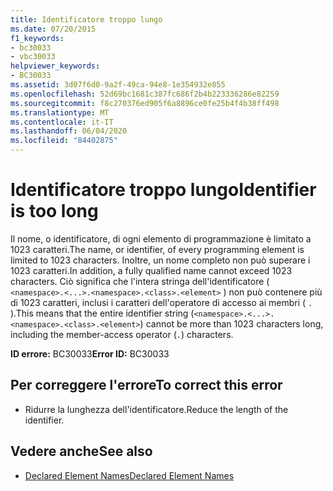 ```yaml
---
title: Identificatore troppo lungo
ms.date: 07/20/2015
f1_keywords:
- bc30033
- vbc30033
helpviewer_keywords:
- BC30033
ms.assetid: 3d07f6d0-9a2f-49ca-94e8-1e354932e855
ms.openlocfilehash: 52d69bc1681c387fc686f2b4b223336286e82259
ms.sourcegitcommit: f8c270376ed905f6a8896ce0fe25b4f4b38ff498
ms.translationtype: MT
ms.contentlocale: it-IT
ms.lasthandoff: 06/04/2020
ms.locfileid: "84402875"
---
```

# <a name="identifier-is-too-long"></a><span data-ttu-id="b131d-102">Identificatore troppo lungo</span><span class="sxs-lookup"><span data-stu-id="b131d-102">Identifier is too long</span></span>
<span data-ttu-id="b131d-103">Il nome, o identificatore, di ogni elemento di programmazione è limitato a 1023 caratteri.</span><span class="sxs-lookup"><span data-stu-id="b131d-103">The name, or identifier, of every programming element is limited to 1023 characters.</span></span> <span data-ttu-id="b131d-104">Inoltre, un nome completo non può superare i 1023 caratteri.</span><span class="sxs-lookup"><span data-stu-id="b131d-104">In addition, a fully qualified name cannot exceed 1023 characters.</span></span> <span data-ttu-id="b131d-105">Ciò significa che l'intera stringa dell'identificatore ( `<namespace>.<...>.<namespace>.<class>.<element>` ) non può contenere più di 1023 caratteri, inclusi i caratteri dell'operatore di accesso ai membri ( `.` ).</span><span class="sxs-lookup"><span data-stu-id="b131d-105">This means that the entire identifier string (`<namespace>.<...>.<namespace>.<class>.<element>`) cannot be more than 1023 characters long, including the member-access operator (`.`) characters.</span></span>  
  
 <span data-ttu-id="b131d-106">**ID errore:** BC30033</span><span class="sxs-lookup"><span data-stu-id="b131d-106">**Error ID:** BC30033</span></span>  
  
## <a name="to-correct-this-error"></a><span data-ttu-id="b131d-107">Per correggere l'errore</span><span class="sxs-lookup"><span data-stu-id="b131d-107">To correct this error</span></span>  
  
- <span data-ttu-id="b131d-108">Ridurre la lunghezza dell'identificatore.</span><span class="sxs-lookup"><span data-stu-id="b131d-108">Reduce the length of the identifier.</span></span>  
  
## <a name="see-also"></a><span data-ttu-id="b131d-109">Vedere anche</span><span class="sxs-lookup"><span data-stu-id="b131d-109">See also</span></span>

- [<span data-ttu-id="b131d-110">Declared Element Names</span><span class="sxs-lookup"><span data-stu-id="b131d-110">Declared Element Names</span></span>](../../programming-guide/language-features/declared-elements/declared-element-names.md)
